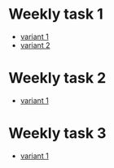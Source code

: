 # Weekly task 1
- [variant 1](https://bikarabojkov.github.io/BIKJavaScript.github.io/weekly-tasks/task1/char_in_string-v1.html)
- [variant 2](https://bikarabojkov.github.io/BIKJavaScript.github.io/weekly-tasks/task1/char_in_string-v2.html)


# Weekly task 2
- [variant 1](https://bikarabojkov.github.io/BIKJavaScript.github.io/weekly-tasks/task2/changing_string_words.html)


# Weekly task 3
- [variant 1](https://bikarabojkov.github.io/BIKJavaScript.github.io/weekly-tasks/task3/sum_of_digits-v1.html)